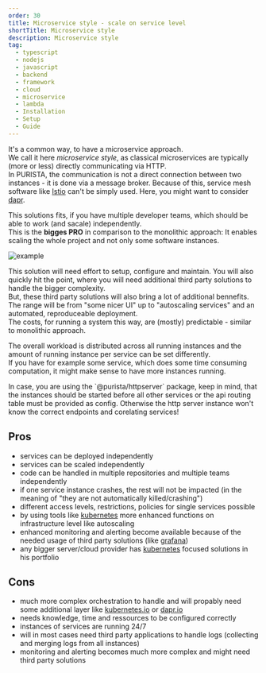 ```yaml
---
order: 30
title: Microservice style - scale on service level
shortTitle: Microservice style
description: Microservice style
tag:
  - typescript
  - nodejs
  - javascript
  - backend
  - framework
  - cloud
  - microservice
  - lambda
  - Installation
  - Setup
  - Guide
---
```



It's a common way, to have a microservice approach.  
We call it here _microservice style_, as classical microservices are typically (more or less) directly communicating via HTTP.  
In PURISTA, the communication is not a direct connection between two instances - it is done via a message broker. Because of this, service mesh software like [Istio](https://istio.io) can't be simply used. Here, you might want to consider [dapr](https://dapr.io).

This solutions fits, if you have multiple developer teams, which should be able to work (and sacale) independently.  
This is the **bigges PRO** in comparison to the monolithic approach: It enables scaling the whole project and not only some software instances.

![example](/graphic/microservice_style.svg)

 
This solution will need effort to setup, configure and maintain.  You will also quickly hit the point, where you will need additional third party solutions to handle the bigger complexity.  
But, these third party solutions will also bring a lot of additional bennefits. The range will be from "some nicer UI" up to "autoscaling services" and an automated, reproduceable deployment.  
The costs, for running a system this way, are (mostly) predictable - similar to monolithic approach.

The overall workload is distributed across all running instances and the amount of running instance per service can be set differently.  
If you have for example some service, which does some time consuming computation, it might make sense to have more instances running.

<Badge text="Be aware" type="warning"/>  
In case, you are using the `@purista/httpserver` package, keep in mind, that the instances should be started before all other services or the api routing table must be provided as config. Otherwise the http server instance won't know the correct endpoints and corelating services!

## Pros

- services can be deployed independently
- services can be scaled independently
- code can be handled in multiple repositories and multiple teams independently
- if one service instance crashes, the rest will not be impacted (in the meaning of "they are not automatically killed/crashing")
- different access levels, restrictions, policies for single services possible
- by using tools like [kubernetes](https://kubernetes.io) more enhanced functions on infrastructure level like autoscaling
- enhanced monitoring and alerting become available because of the needed usage of third party solutions (like [grafana](https://grafana.com))
- any bigger server/cloud provider has [kubernetes](https://kubernetes.io) focused solutions in his portfolio

## Cons

- much more complex orchestration to handle and will propably need some additional layer like [kubernetes.io](https://kubernetes.io) or [dapr.io](https://dapr.io)
- needs knowledge, time and ressources to be configured correctly
- instances of services are running 24/7
- will in most cases need third party applications to handle logs (collecting and merging logs from all instances)
- monitoring and alerting becomes much more complex and might need third party solutions

